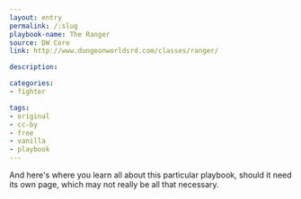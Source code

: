 ```yaml
---
layout: entry
permalink: /:slug
playbook-name: The Ranger
source: DW Core
link: http://www.dungeonworldsrd.com/classes/ranger/

description:

categories:
- fighter

tags:
- original
- cc-by
- free
- vanilla
- playbook
---
```


And here's where you learn all about this particular playbook, should it need its own page, which may not really be all that necessary.
